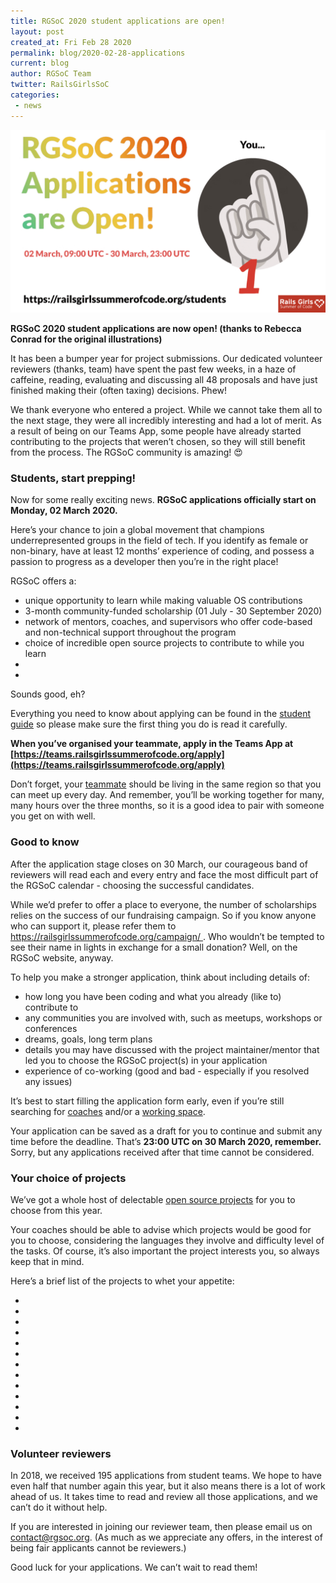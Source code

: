 ```yaml
---
title: RGSoC 2020 student applications are open!
layout: post
created_at: Fri Feb 28 2020
permalink: blog/2020-02-28-applications
current: blog
author: RGSoC Team
twitter: RailsGirlsSoC
categories:
 - news
---
```


![RGSoC 2020 Applications are now open! (illustration by Rebecca Conrad and Ana Sofia Pinho)](/img/blog/2020/2020-Apps-Open-GIF.gif)
<div class="image-credits"><b>RGSoC 2020 student applications are now open! (thanks to Rebecca Conrad for the original illustrations)</b></div>

It has been a bumper year for project submissions. Our dedicated volunteer reviewers (thanks, team) have spent the past few weeks, in a haze of caffeine, reading, evaluating and discussing all 48 proposals and have just finished making their (often taxing) decisions. Phew!

We thank everyone who entered a project. While we cannot take them all to the next stage, they were all incredibly interesting and had a lot of merit. As a result of being on our Teams App, some people have already started contributing to the projects that weren’t chosen, so they will still benefit from the process. The RGSoC community is amazing! 😍

### Students, start prepping!

Now for some really exciting news. **RGSoC applications officially start on Monday, 02 March 2020.**

Here’s your chance to join a global movement that champions underrepresented groups in the field of tech. If you identify as female or non-binary, have at least 12 months’ experience of coding, and possess a passion to progress as a developer then you’re in the right place!

RGSoC offers a:
* unique opportunity to learn while making valuable OS contributions
* 3-month community-funded scholarship (01 July - 30 September 2020)
* network of mentors, coaches, and supervisors who offer code-based and non-technical support throughout the program
* choice of incredible open source projects to contribute to while you learn
*
*

Sounds good, eh?

Everything you need to know about applying can be found in the [student guide](https://railsgirlssummerofcode.org/students/) so please make sure the first thing you do is read it carefully.

**When you’ve organised your teammate, apply in the Teams App at [https://teams.railsgirlssummerofcode.org/apply](https://teams.railsgirlssummerofcode.org/apply)**

Don’t forget, your [teammate](https://railsgirlssummerofcode.org/students/finding-your-team/) should be living in the same region so that you can meet up every day. And remember, you’ll be working together for many, many hours over the three months, so it is a good idea to pair with someone you get on with well.

### Good to know

After the application stage closes on 30 March, our courageous band of reviewers will read each and every entry and face the most difficult part of the RGSoC calendar - choosing the successful candidates.

While we’d prefer to offer a place to everyone, the number of scholarships relies on the success of our fundraising campaign. So if you know anyone who can support it, please refer them to [https://railsgirlssummerofcode.org/campaign/
](https://railsgirlssummerofcode.org/campaign/). Who wouldn’t be tempted to see their name in lights in exchange for a small donation? Well, on the RGSoC website, anyway.

To help you make a stronger application, think about including details of:
* how long you have been coding and what you already (like to) contribute to
* any communities you are involved with, such as meetups, workshops or conferences
* dreams, goals, long term plans
* details you may have discussed with the project maintainer/mentor that led you to choose the RGSoC project(s) in your application
* experience of co-working (good and bad - especially if you resolved any issues)

It’s best to start filling the application form early, even if you’re still searching for [coaches](https://railsgirlssummerofcode.org/guide/coaching/) and/or a [working space](https://railsgirlssummerofcode.org/guide/coaching-company/).

Your application can be saved as a draft for you to continue and submit any time before the deadline. That’s **23:00 UTC on 30 March 2020, remember.** Sorry, but any applications received after that time cannot be considered.

### Your choice of projects

We’ve got a whole host of delectable [open source projects](https://teams.railsgirlssummerofcode.org/projects) for you to choose from this year.

Your coaches should be able to advise which projects would be good for you to choose, considering the languages they involve and difficulty level of the tasks. Of course, it’s also important the project interests you, so always keep that in mind.

Here’s a brief list of the projects to whet your appetite:

*
*
*
*
*
*
*
*
*
*
*
*
*

### Volunteer reviewers
In 2018, we received 195 applications from student teams. We hope to have even half that number again this year, but it also means there is a lot of work ahead of us. It takes time to read and review all those applications, and we can’t do it without help.

If you are interested in joining our reviewer team, then please email us on [contact@rgsoc.org](mailto:contact@rgsoc.org). (As much as we appreciate any offers, in the interest of being fair applicants cannot be reviewers.)

Good luck for your applications. We can’t wait to read them!
